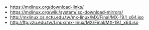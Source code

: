 

* https://mxlinux.org/download-links/
* https://mxlinux.org/wiki/system/iso-download-mirrors/
* http://mxlinux.cs.nctu.edu.tw/mx-linux/MX/Final/MX-19.1_x64.iso
* http://ftp.yzu.edu.tw/Linux/mx-linux/MX/Final/MX-19.1_x64.iso
